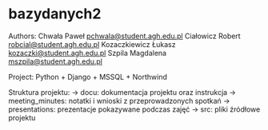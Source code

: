 # bazydanych2
Authors:
Chwała Paweł <pchwala@student.agh.edu.pl>
Ciałowicz Robert <robcial@student.agh.edu.pl>
Kozaczkiewicz Łukasz <kozaczki@student.agh.edu.pl>
Szpila Magdalena <mszpila@student.agh.edu.pl>

Project:
Python + Django + MSSQL + Northwind



Struktura projektu:
 -> docu: dokumentacja projektu oraz instrukcja
 -> meeting_minutes: notatki i wnioski z przeprowadzonych spotkań
 -> presentations: prezentacje pokazywane podczas zajęć
 -> src: pliki źródłowe projektu